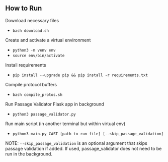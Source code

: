 ## How to Run

Download necessary files
- `bash download.sh`

Create and activate a virtual environment
- `python3 -m venv env`
- `source env/bin/activate`

Install requirements
- `pip install --upgrade pip && pip install -r requirements.txt`

Compile protocol buffers
- `bash compile_protos.sh`

Run Passage Validator Flask app in background
- `python3 passage_validator.py`

Run main script (in another terminal but within virtual env)
- `python3 main.py CAST [path to run file] [--skip_passage_validation]`

NOTE: `--skip_passage_validation` is an optional argument that skips passage validation if added. If used, passage_validator does not need to be run in the background.